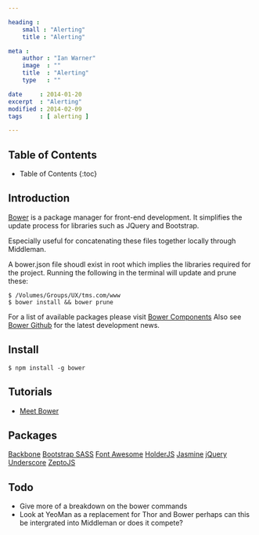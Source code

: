 ```yaml
---

heading :
    small : "Alerting"
    title : "Alerting"

meta :
    author : "Ian Warner"
    image  : ""
    title  : "Alerting"
    type   : ""

date     : 2014-01-20
excerpt  : "Alerting"
modified : 2014-02-09
tags     : [ alerting ]

---
```


## Table of Contents
* Table of Contents
{:toc}

## Introduction
[Bower][] is a package manager for front-end development. It simplifies the update
process for libraries such as JQuery and Bootstrap.

Especially useful for concatenating these files together locally through Middleman.

A bower.json file shoudl exist in root which implies the libraries required for the
project. Running the following in the terminal will update and prune these:

    $ /Volumes/Groups/UX/tms.com/www
    $ bower install && bower prune

For a list of available packages please visit [Bower Components][]
Also see [Bower Github][] for the latest development news.

## Install
    $ npm install -g bower

## Tutorials
* [Meet Bower][]

## Packages
[Backbone][]
[Bootstrap SASS][]
[Font Awesome][]
[HolderJS][]
[Jasmine][]
[jQuery][]
[Underscore][]
[ZeptoJS][]

## Todo

* Give more of a breakdown on the bower commands
* Look at YeoMan as a replacement for Thor and Bower perhaps can this be
  intergrated into Middleman or does it compete?

[Bower]:http://bower.io/
[Bower Github]:https://github.com/bower/bower
[Bower Components]:http://sindresorhus.com/bower-components/
[Meet Bower]:http://net.tutsplus.com/tutorials/tools-and-tips/meet-bower-a-package-manager-for-the-web/
[Backbone]:https://github.com/jashkenas/backbone
[Bootstrap SASS]:https://github.com/thomas-mcdonald/bootstrap-sass
[Font Awesome]:https://github.com/FortAwesome/Font-Awesome
[HolderJS]:https://github.com/imsky/holder
[Jasmine]:https://github.com/pivotal/jasmine
[jQuery]:https://github.com/jquery/jquery
[Underscore]:https://github.com/jashkenas/underscore
[ZeptoJS]:https://github.com/madrobby/zepto